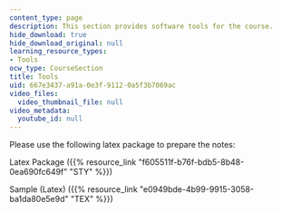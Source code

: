 ```yaml
---
content_type: page
description: This section provides software tools for the course.
hide_download: true
hide_download_original: null
learning_resource_types:
- Tools
ocw_type: CourseSection
title: Tools
uid: 667e3437-a91a-0e3f-9112-0a5f3b7069ac
video_files:
  video_thumbnail_file: null
video_metadata:
  youtube_id: null
---
```


Please use the following latex package to prepare the notes:

Latex Package ({{% resource_link "f605511f-b76f-bdb5-8b48-0ea690fc649f" "STY" %}})

Sample (Latex) ({{% resource_link "e0949bde-4b99-9915-3058-ba1da80e5e9d" "TEX" %}})